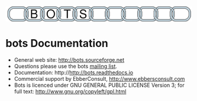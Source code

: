 ![](docs/botslogo_chain.png)

# bots Documentation

- General web site: http://bots.sourceforge.net
- Questions please use the bots [mailing list](http://groups.google.com/group/botsmail).
- Documentation: http://http://bots.readthedocs.io
- Commercial support by EbberConsult, http://www.ebbersconsult.com
- Bots is licenced under GNU GENERAL PUBLIC LICENSE Version 3; for full text: http://www.gnu.org/copyleft/gpl.html

